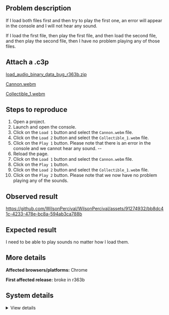 ## Problem description

If I load both files first and then try to play the first one, an error will appear in the console and I will not hear any sound.

If I load the first file, then play the first file, and then load the second file, and then play the second file, then I have no problem playing any of those files.

## Attach a .c3p

[load_audio_binary_data_bug_r363b.zip](https://github.com/WilsonPercival/WilsonPercival/files/12936721/load_audio_binary_data_bug_r363b.zip)

[Cannon.webm](https://github.com/WilsonPercival/WilsonPercival/assets/91274932/18fe26d9-4910-4fac-8634-39bd46f16626)

[Collectible_1.webm](https://github.com/WilsonPercival/WilsonPercival/assets/91274932/74a33025-597f-4b9d-ba5a-9994ac340a02)

## Steps to reproduce

1. Open a project.
2. Launch and open the console.
3. Click on the `Load 1` button and select the `Cannon.webm` file.
4. Click on the `Load 2` button and select the `Collectible_1.webm` file.
5. Click on the `Play 1` button. Please note that there is an error in the console and we cannot hear any sound.
--
6. Reload the page.
7. Click on the `Load 1` button and select the `Cannon.webm` file.
8. Click on the `Play 1` button.
9. Click on the `Load 2` button and select the `Collectible_1.webm` file.
10. Click on the `Play 2` button. Please note that we now have no problem playing any of the sounds.

## Observed result

https://github.com/WilsonPercival/WilsonPercival/assets/91274932/bb8dc41c-4233-478e-bc8a-594ab3ca788b

## Expected result

I need to be able to play sounds no matter how I load them.

## More details



**Affected browsers/platforms:** Chrome

**First affected release:** broke in r363b

## System details

<details><summary>View details</summary>

Platform information
Product: Construct 3 r363 (beta)
Browser: Chrome 118.0.5993.71
Browser engine: Chromium
Context: browser
Operating system: Windows 11
Device type: desktop
Device pixel ratio: 1.5
Logical CPU cores: 16
Approx. device memory: 8 GB
User agent: Mozilla/5.0 (Windows NT 10.0; Win64; x64) AppleWebKit/537.36 (KHTML, like Gecko) Chrome/118.0.0.0 Safari/537.36
Language setting: en-US

Local storage
Storage quota (approx): 283 gb
Storage usage (approx): 1.8 gb (0.6%)
Persistant storage: No

Browser support notes
This list contains missing features that are not required, but could improve performance or user experience if supported.

Nothing is missing. Everything is OK!
WebGL information
Version string: WebGL 2.0 (OpenGL ES 3.0 Chromium)
Numeric version: 2
Supports NPOT textures: yes
Supports GPU profiling: no
Supports highp precision: yes
Vendor: Google Inc. (AMD)
Renderer: ANGLE (AMD, AMD Radeon(TM) Graphics (0x00001638) Direct3D11 vs_5_0 ps_5_0, D3D11)
Major performance caveat: no
Maximum texture size: 16384
Point size range: 1 to 1024
Extensions:

EXT_color_buffer_float
EXT_color_buffer_half_float
EXT_disjoint_timer_query_webgl2
EXT_float_blend
EXT_texture_compression_bptc
EXT_texture_compression_rgtc
EXT_texture_filter_anisotropic
EXT_texture_norm16
KHR_parallel_shader_compile
OES_draw_buffers_indexed
OES_texture_float_linear
OVR_multiview2
WEBGL_compressed_texture_s3tc
WEBGL_compressed_texture_s3tc_srgb
WEBGL_debug_renderer_info
WEBGL_debug_shaders
WEBGL_lose_context
WEBGL_multi_draw
WEBGL_provoking_vertex
Audio information
System sample rate: 48000 Hz
Output channels: 2
Output interpretation: speakers
Supported decode formats:

WebM Opus (audio/webm; codecs=opus)
Ogg Opus (audio/ogg; codecs=opus)
WebM Vorbis (audio/webm; codecs=vorbis)
Ogg Vorbis (audio/ogg; codecs=vorbis)
MPEG-4 AAC (audio/mp4; codecs=mp4a.40.5)
MP3 (audio/mpeg)
FLAC (audio/flac)
PCM WAV (audio/wav; codecs=1)
Supported encode formats:

WebM Opus (audio/webm; codecs=opus)
Video information
Supported decode formats:

WebM AV1 (video/webm; codecs=av01.0.00M.08)
MP4 AV1 (video/mp4; codecs=av01.0.00M.08)
WebM VP9 (video/webm; codecs=vp9)
WebM VP8 (video/webm; codecs=vp8)
Ogg Theora (video/ogg; codecs=theora)
H.265 (video/mp4; codecs=hev1.1.2.L93.B0)
H.264 (video/mp4; codecs=avc1.42E01E)
Supported encode formats:

WebM AV1 (video/webm; codecs=av1)
WebM VP9 (video/webm; codecs=vp9)
WebM VP8 (video/webm; codecs=vp8)

</details>
